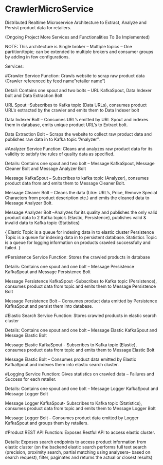 # CrawlerMicroService
Distributed Realtime Microservice Architecture to Extract, Analyze and Persist product data for retailers.

(Ongoing Project More Services and Functionalities To Be Implemented)

NOTE: This architecture is Single broker – Multiple topics – One partition/topic; can be extended to multiple brokers and consumer groups by adding in few configurations.

Services:

#Crawler Service 
Function: Crawls website to scrap raw product data (Crawler referenced by feed name”retailer name”)

Detail: Contains one spout and two bolts – URL KafkaSpout, Data Indexer bolt and Data Extraction Bolt

URL Spout –Subscribes to Kafka topic (Data URLs), consumes product URL’s extracted by the crawler and emits them to Data Indexer bolt

Data Indexer Bolt – Consumes URL’s emitted by URL Spout and indexes them in database, emits unique product URL’s to Extract bolt.

Data Extraction Bolt – Scraps the website to collect raw product data and publishes raw data in to Kafka topic ”Analyzer”.

#Analyzer Service
Function: Cleans and analyzes raw product data for its validity to satisfy the rules of quality data as specified.

Details: Contains one spout and two bolt – Message KafkaSpout, Message Cleaner Bolt and Message Analyzer Bolt

Message KafkaSpout – Subscribes to kafka topic (Analyzer), consumes product data from and emits them to Message Cleaner Bolt.

Message Cleaner Bolt – Cleans the data (Like: URL’s, Price, Remove Special Characters from product description etc.) and emits the cleaned data to Message Analyzer Bolt.

Message Analyzer Bolt –Analyzes for its quality and publishes the only valid product data to 2 Kafka topic’s (Elastic, Persistence), publishes valid & invalid data to Kafka topic (Statistics)

{
Elastic Topic is a queue for indexing data in to elastic cluster
Persistence Topic is a queue for indexing data in to persistent database.
Statistics Topic is a queue for logging information on products crawled successfully and failed.
}

#Persistence Service
Function: Stores the crawled products in database

Details: Contains one spout and one bolt – Message Persistence KafkaSpout and Message Persistence Bolt

Message Persistence KafkaSpout –Subscribes to Kafka topic (Persistence), consumes product data from topic and emits them to Message Persistence Bolt

Message Persistence Bolt – Consumes product data emitted by Persistence KafkaSpout and persist them into database.

#Elastic Search Service
Function: Stores crawled products in elastic search cluster

Details: Contains one spout and one bolt – Message Elastic KafkaSpout and Message Elastic Bolt 

Message Elastic KafkaSpout - Subscribes to Kafka topic (Elastic), consumes product data from topic and emits them to Message Elastic Bolt

Message Elastic Bolt – Consumes product data emitted by Elastic KafkaSpout and indexes them into elastic search cluster.

#Logging Service
Function: Gives statistics on crawled data – Failures and Success for each retailer.

Details: Contains one spout and one bolt – Message Logger KafkaSpout and Message Logger Bolt 

Message Logger KafkaSpout- Subscribes to Kafka topic (Statistics), consumes product data from topic and emits them to Message Logger Bolt

Message Logger Bolt – Consumes product data emitted by Logger KafkaSpout and groups them by retailers.

#Product REST API
Function: Exposes Restful API to access elastic cluster.

Details: Exposes search endpoints to access product information from elastic cluster (on the backend elastic search performs full text search (precision, proximity search, partial matching using analysers– based on search request), filter, paginates and returns the actual or closest results)
